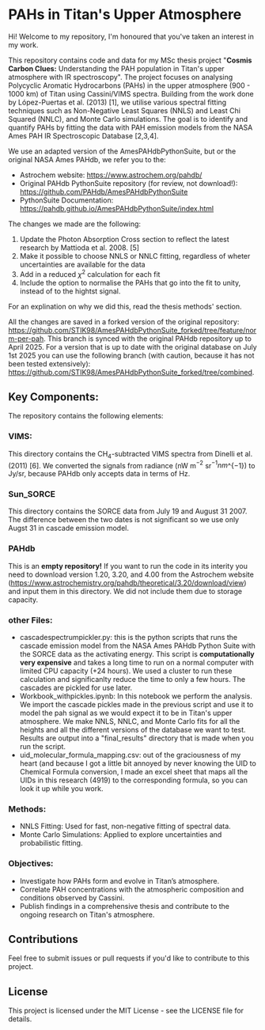 # PAHs in Titan's Upper Atmosphere

Hi! Welcome to my repository, I'm honoured that you've taken an interest in my work. 

This repository contains code and data for my MSc thesis project "**Cosmis Carbon Clues:** Understanding the PAH population in Titan's upper atmosphere with IR spectroscopy". The project focuses on analysing Polycyclic Aromatic Hydrocarbons (PAHs) in the upper atmosphere (900 - 1000 km) of Titan using Cassini/VIMS spectra. Building from the work done by López-Puertas et al. (2013) [1], we utilise various spectral fitting techniques such as Non-Negative Least Squares (NNLS) and Least Chi Squared (NNLC), and Monte Carlo simulations. The goal is to identify and quantify PAHs by fitting the data with PAH emission models from the NASA Ames PAH IR Spectroscopic Database [2,3,4]. 

We use an adapted version of the AmesPAHdbPythonSuite, but or the original NASA Ames PAHdb, we refer you to the:
- Astrochem website: https://www.astrochem.org/pahdb/
- Original PAHdb PythonSuite repository (for review, not download!): https://github.com/PAHdb/AmesPAHdbPythonSuite
- PythonSuite Documentation: https://pahdb.github.io/AmesPAHdbPythonSuite/index.html

The changes we made are the following:
1. Update the Photon Absorption Cross section to reflect the latest research by Mattioda et al. 2008. [5]
2. Make it possible to choose NNLS or NNLC fitting, regardless of wheter uncertainties are available for the data
3. Add in a reduced $\chi^2$ calculation for each fit
4. Include the option to normalise the PAHs that go into the fit to unity, instead of to the hightst signal.

For an explination on why we did this, read the thesis methods' section.

All the changes are saved in a forked version of the original repository: https://github.com/STIK98/AmesPAHdbPythonSuite_forked/tree/feature/norm-per-pah. This branch is synced with the original PAHdb repository up to April 2025. For a version that is up to date with the original database on July 1st 2025 you can use the following branch (with caution, because it has not been tested extensively): https://github.com/STIK98/AmesPAHdbPythonSuite_forked/tree/combined. 



## Key Components:
The repository contains the following elements:

### VIMS:
This directory contains the CH$_4$-subtracted VIMS spectra from Dinelli et al. (2011) [6]. We converted the signals from radiance (nW m$^{−2}$ sr$^{−1} nm$^{−1}) to Jy/sr, because PAHdb only accepts data in terms of Hz.

### Sun_SORCE
This directory contains the SORCE data from July 19 and August 31 2007. The difference between the two dates is not significant so we use only Augst 31 in cascade emission model. 

### PAHdb
This is an **empty repository!** If you want to run the code in its interity you need to download version 1.20, 3.20, and 4.00 from the Astrochem website (https://www.astrochemistry.org/pahdb/theoretical/3.20/download/view) and input them in this directory. We did not include them due to storage capacity.

### other Files:
- cascadespectrumpickler.py: this is the python scripts that runs the cascade emission model from the NASA Ames PAHdb Python Suite with the SORCE data as the activating energy. This script is **computationally very expensive** and takes a long time to run on a normal computer with limited CPU capacity (+24 hours). We used a cluster to run these calculation and significanlty reduce the time to only a few hours. The cascades are pickled for use later.
- Workbook_withpickles.ipynb: In this notebook we perform the analysis. We import the cascade pickles made in the previous script and use it to model the pah signal as we would expect it to be in Titan's upper atmosphere. We make NNLS, NNLC, and Monte Carlo fits for all the heights and all the different versions of the database we want to test. Results are output into a "final_results" directory that is made when you run the script.
- uid_molecular_formula_mapping.csv: out of the graciousness of my heart (and because I got a little bit annoyed by never knowing the UID to Chemical Formula conversion, I made an excel sheet that maps all the UIDs in this research (4919) to the corresponding formula, so you can look it up while you work. 

### Methods:
- NNLS Fitting: Used for fast, non-negative fitting of spectral data.
- Monte Carlo Simulations: Applied to explore uncertainties and probabilistic fitting.

### Objectives:
- Investigate how PAHs form and evolve in Titan’s atmosphere.
- Correlate PAH concentrations with the atmospheric composition and conditions observed by Cassini.
- Publish findings in a comprehensive thesis and contribute to the ongoing research on Titan's atmosphere.

## Contributions

Feel free to submit issues or pull requests if you'd like to contribute to this project.

## License

This project is licensed under the MIT License - see the LICENSE file for details.
